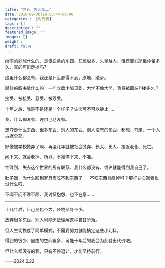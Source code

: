 ```yaml
---
title: "告诉。告诉我……"
date: 2010-09-30T16:05:44+08:00
categories :  [时光机]
tags : []
description : ""
featured_image: ""
images: []
weight : 
draft: false
---
```


绮丽的梦想什么的、是很遥远的东西、幻想越多、失望越大、但还要在那里停留多久、真的可能走掉吗?

这里什么都没有、我还是什么都得不到。原地、踏步。
<!--more-->
期待的图书馆什么的、一年之后才能见到、大学不像大学、我将被困在11楼多久？

接受、被接受、忍受、被忍受。

十年之后、我是不是还是一个样子？生命可不可以静止……

我、什么都没有、连自己也没有。

想夺走什么东西、很多东西、别人的东西、别人没有的东西、都想、夺走、一个人占据全部。

好像被学校抛弃了啊、再混几年就被社会抛弃、长大、长大、接近老化、死亡。

闲下来、就会老掉、所以、不准停下来、不准。

忙碌到、失去这个世界的所有联系、我什么都没有、或许就能得到我自己了。

肚子饿、为什么回到家反而吃不到东西了……不吃东西能瘦掉吗？那样甘心饿着也没什么啦、

不闻不问不理不顾、我讨厌抱怨、也不在意……

---

十几年后，自己变化不大，环境变好不少。

放弃很多东西，别人可能无法理解这种自甘堕落。

但人生切换成了简单模式，不需要努力就能搞定这些小儿科。

得到的很少，自由的空间很多，可能十年后的我会为此付出代价吧。

但什么都没有的我，只有不停退让，才能坚持前行。

——2024.2.22